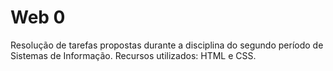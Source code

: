 # Web 0
Resolução de tarefas propostas durante a disciplina do segundo período de Sistemas de Informação.
Recursos utilizados: HTML e CSS.
